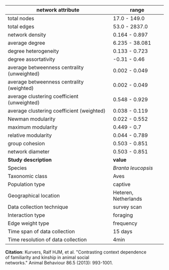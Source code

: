network attribute|range
---|---
total nodes|17.0 - 149.0
total edges|53.0 - 2837.0
network density|0.164 - 0.897
average degree|6.235 - 38.081
degree heterogeneity|0.133 - 0.723
degree assortativity|-0.31 - 0.46
average betweenness centrality (unweighted)|0.002 - 0.049
average betweenness centrality (weighted)|0.002 - 0.049
average clustering coefficient (unweighted)|0.548 - 0.929
average clustering coefficient (weighted)|0.038 - 0.119
Newman modularity|0.022 - 0.552
maximum modularity|0.449 - 0.7
relative modularity|0.044 - 0.789
group cohesion|0.503 - 0.851
network diameter|0.503 - 0.851
**Study description**|**value**
Species|*Branta leucopsis*
Taxonomic class|Aves
Population type|captive
Geographical location|Heteren, Netherlands
Data collection technique|survey scan
Interaction type|foraging
Edge weight type|frequency
Time span of data collection|15 days
Time resolution of data collection|4min
**Citation**: Kurvers, Ralf HJM, et al. "Contrasting context dependence <br> of familiarity and kinship in animal social <br> networks." Animal Behaviour 86.5 (2013): 993-1001.